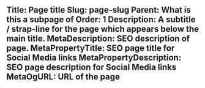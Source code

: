 Title: Page title
Slug: page-slug
Parent: What is this a subpage of
Order: 1
Description: A subtitle / strap-line for the page which appears below the main title.
MetaDescription: SEO description of page.
MetaPropertyTitle: SEO page title for Social Media links
MetaPropertyDescription: SEO page description for Social Media links
MetaOgURL: URL of the page
---
